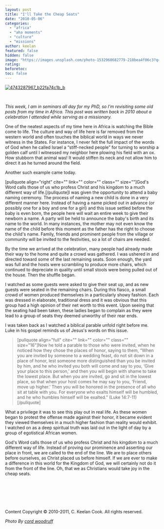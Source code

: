 ```yaml
---
layout: post
title: "I'll Take the Cheap Seats"
date: "2010-05-06"
categories: 
  - "africa"
  - "aha moments"
  - "culture"
  - "missions"
author: keelan
featured: false
hidden: false
image: "https://images.unsplash.com/photo-1532968682779-218bea4f06c3?q=80&w=2070&auto=format&fit=crop&ixlib=rb-4.0.3&ixid=M3wxMjA3fDB8MHxwaG90by1wYWdlfHx8fGVufDB8fHx8fA%3D%3D"
rating:
beforetoc:
toc: false
---
```


[![4743287967_b22fa74c1b_b](images/b21b7-4743287967_b22fa74c1b_b.jpg)](https://keelancook.files.wordpress.com/2020/08/b21b7-4743287967_b22fa74c1b_b.jpg)

 

_This week, I am in seminars all day for my PhD, so I'm revisiting some old posts from my time in Africa. This post was written back in 2010 about a celebration I attended while serving as a missionary._

One of the neatest aspects of my time here in Africa is watching the Bible come to life. The culture and way of life here is far removed from the western world and often touches the biblical world in ways we never witness in the States. For instance, I never felt the full impact of the words of God when he called Israel a “stiff-necked people” for turning to worship a golden calf until I witnessed my neighbor here plowing his field with an ox. How stubborn that animal was! It would stiffen its neck and not allow him to direct it as he turned around the field.

Another such example came today.

\[pullquote align="right" cite="" link="" color="" class="" size=""\]God's Word calls those of us who profess Christ and his kingdom to a much different way of life.\[/pullquote\]I was given the opportunity to attend a baby naming ceremony. The process of naming a new child is done in a very different manner here. Instead of having a name picked out in advance (or possibly one for a boy and one for a girl) and this issue settled before the baby is even born, the people here will wait an entire week to give their newborn a name. A party will be held to announce the baby's birth and its name to the world. In many instances, the mother may not even know the name of the child before this moment as the father has the right to choose the child's name. Family, friends and prominent people from the village or community will be invited to the festivities, so a lot of chairs are needed.

By the time we arrived at the celebration, many people had already made their way to the home and quite a crowd was gathered. I was ushered in and directed toward some of the last remaining seats. Soon enough, the yard was full and the hosts were scrambling to produce more chairs, which continued to depreciate in quality until small stools were being pulled out of the house. Then the shuffle began.

I watched as some guests were asked to give their seat up, and as new guests were seated in the remaining chairs. During this fiasco, a small crowd of women produced themselves in a particularly showy fashion. Each was dressed in elaborate, traditional dress and it was obvious that this group had a high opinion of their net worth to this event. Upon seeing that the seating had been taken, these ladies began to complain as they were lead to a group of seats they deemed unworthy of their rear ends.

I was taken back as I watched a biblical parable unfold right before me. Luke in his gospel reminds us of Jesus's words on this issue.

> \[pullquote align="full" cite="" link="" color="" class="" size="16"\]Now he told a parable to those who were invited, when he noticed how they chose the places of honor, saying to them, “When you are invited by someone to a wedding feast, do not sit down in a place of honor, lest someone more distinguished than you be invited by him, and he who invited you both will come and say to you, ‘Give your place to this person,’ and then you will begin with shame to take the lowest place. But when you are invited, go and sit in the lowest place, so that when your host comes he may say to you, ‘Friend, move up higher.’ Then you will be honored in the presence of all who sit at table with you. For everyone who exalts himself will be humbled, and he who humbles himself will be exalted.” (Luke 14:7-11)\[/pullquote\]

What a privilege it was to see this play out in real life. As these women began to protest the offense made against their honor, it became evident they viewed themselves in a much higher fashion than reality would exhibit. I watched on as a deep spiritual truth was laid out in the light of day by a group of egotistical African women.

God's Word calls those of us who profess Christ and his kingdom to a much different way of life. Instead of proving our prominence and asserting our place in front, we are called to the end of the line. We are to place others before ourselves, as Christ placed us before himself. If we are ever to make a difference in this world for the Kingdom of God, we will certainly not do it from the front of the line. Oh, that we as Christians would take joy in the cheap seats.

 

 

 

Content Copyright © 2010-2011, C. Keelan Cook. All rights reserved.

 _Photo By [cord woodruff](http://www.flickr.com/photos/35709344@N00/4743287967/)_
